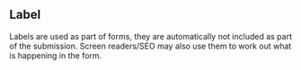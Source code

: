 ## Label

Labels are used as part of forms, they are automatically not included as part of the submission. Screen readers/SEO may also use them to work out what is happening in the form.